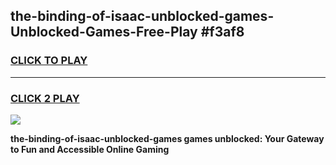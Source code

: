 
## the-binding-of-isaac-unblocked-games-Unblocked-Games-Free-Play #f3af8
<h3>
<a href="https://us.freeplayer.one?title=the-binding-of-isaac-unblocked-games&ref=9M">CLICK TO PLAY</a></h3>
<hr>

<h3>
<a href="https://us.freeplayer.one?title=the-binding-of-isaac-unblocked-games&ref=9M">CLICK 2 PLAY</a>
  
</h3>

<a href="https://us.freeplayer.one?title=the-binding-of-isaac-unblocked-games&ref=9M"><img src="https://clearcache.store/games.png"></a>


**the-binding-of-isaac-unblocked-games games unblocked: Your Gateway to Fun and Accessible Online Gaming**
